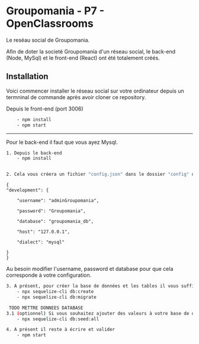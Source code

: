 
# Groupomania - P7 - OpenClassrooms

Le reséau social de Groupomania.

Afin de doter la societé Groupomania d'un réseau social, le back-end (Node, MySql) et le front-end (React) ont été totalement créés.

## Installation

Voici commencer installer le réseau social sur votre ordinateur depuis un termninal de commande après avoir cloner ce repository.

Depuis le front-end (port 3006)
```bash
    - npm install
    - npm start
```
 --- 
 

Pour le back-end il faut que vous ayez Mysql.

```bash
1. Depuis le back-end
    - npm install


2. Cela vous créera un fichier "config.json" dans le dossier "config" dans lequel il y aura :
```
    {
    "development": {

        "username": "adminGroupomania",

        "password": "Groupomania",

        "database": "groupomania_db",

        "host": "127.0.0.1",

        "dialect": "mysql"
        
    }
    }

Au besoin modifier l'username, password et database pour que cela corresponde à votre configuration.

```bash
3. A présent, pour créer la base de données et les tables il vous suffit de taper :
    - npx sequelize-cli db:create
    - npx sequelize-cli db:migrate

 TODO METTRE DONNEES DATABASE
3.1 (optionnel) Si vous souhaitez ajouter des valeurs à votre base de données, vous pouvez ajouter :
    - npx sequelize-cli db:seed:all

4. A présent il reste à écrire et valider
    - npm start
```


